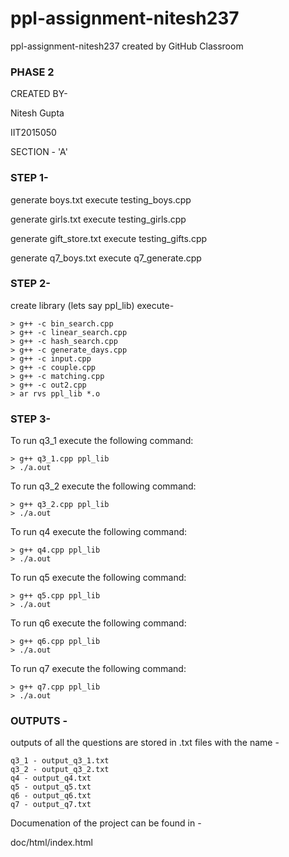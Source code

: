 # ppl-assignment-nitesh237
ppl-assignment-nitesh237 created by GitHub Classroom

### PHASE 2
CREATED BY-

Nitesh Gupta

IIT2015050

SECTION - 'A'

### STEP 1-

generate boys.txt execute testing_boys.cpp

generate girls.txt execute testing_girls.cpp

generate gift_store.txt execute testing_gifts.cpp

generate q7_boys.txt execute q7_generate.cpp

### STEP 2-

create library (lets say ppl_lib) execute-
```
> g++ -c bin_search.cpp
> g++ -c linear_search.cpp
> g++ -c hash_search.cpp
> g++ -c generate_days.cpp
> g++ -c input.cpp
> g++ -c couple.cpp
> g++ -c matching.cpp
> g++ -c out2.cpp
> ar rvs ppl_lib *.o
```

### STEP 3-
To run q3_1 execute the following command:
```
> g++ q3_1.cpp ppl_lib
> ./a.out
```

To run q3_2 execute the following command:
```
> g++ q3_2.cpp ppl_lib
> ./a.out
```

To run q4 execute the following command:
```
> g++ q4.cpp ppl_lib
> ./a.out
```

To run q5 execute the following command:
```
> g++ q5.cpp ppl_lib
> ./a.out
```

To run q6 execute the following command:
```
> g++ q6.cpp ppl_lib
> ./a.out
```

To run q7 execute the following command:
```
> g++ q7.cpp ppl_lib
> ./a.out
```

### OUTPUTS -
outputs of all the questions are stored in .txt files with the name -
```
q3_1 - output_q3_1.txt
q3_2 - output_q3_2.txt
q4 - output_q4.txt
q5 - output_q5.txt
q6 - output_q6.txt
q7 - output_q7.txt
```

Documenation of the project can be found in -

doc/html/index.html
